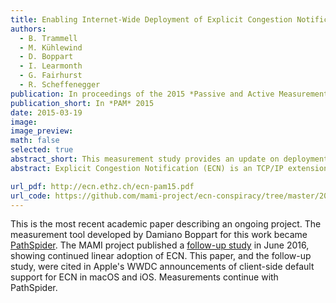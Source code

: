 ```yaml
---
title: Enabling Internet-Wide Deployment of Explicit Congestion Notification
authors:
  - B. Trammell
  - M. Kühlewind
  - D. Boppart
  - I. Learmonth
  - G. Fairhurst
  - R. Scheffenegger
publication: In proceedings of the 2015 *Passive and Active Measurement* Conference, Brooklyn, Springer LNCS 8995.
publication_short: In *PAM* 2015
date: 2015-03-19
image: 
image_preview: 
math: false
selected: true
abstract_short: This measurement study provides an update on deployment status and newly assesses the marginal risk of enabling ECN negotiation by default on client end-systems. Additionally, we dig deeper into causes of connectivity and negotiation issues linked to ECN. We find that about five websites per thousand suffer additional connection setup latency when fallback per RFC 3168 is correctly implemented; we provide a patch for Linux to properly perform this fallback. 
abstract: Explicit Congestion Notification (ECN) is an TCP/IP extension to signal network congestion without packet loss, which has barely seen deployment though it was standardized and implemented more than a decade ago. On-going activities in research and standardization aim to make the usage of ECN more beneficial.This measurement study provides an update on deployment status and newly assesses the marginal risk of enabling ECN negotiation by default on client end-systems. Additionally, we dig deeper into causes of connectivity and negotiation issues linked to ECN. We find that about five websites per thousand suffer additional connection setup latency when fallback per RFC 3168 is correctly implemented; we provide a patch for Linux to properly perform this fallback. Moreover, we detect and explore a number of cases in which ECN brokenness is clearly path-dependent, i.e. on middleboxes beyond the access or content provider network. Further analysis of these cases can guide their elimination, further reducing the risk of enabling ECN by default.

url_pdf: http://ecn.ethz.ch/ecn-pam15.pdf
url_code: https://github.com/mami-project/ecn-conspiracy/tree/master/2014
---
```


This is the most recent academic paper describing an ongoing project. The
measurement tool developed by Damiano Boppart for this work became
[PathSpider](https://pathspider.net). The MAMI project published a 
[follow-up study](https://mami-project.eu/index.php/2016/06/13/70-of-popular-web-sites-support-ecn/) 
in June 2016, showing continued linear adoption of ECN. This paper, and the
follow-up study, were cited in Apple's WWDC announcements of client-side
default support for ECN in macOS and iOS. Measurements continue with PathSpider.
